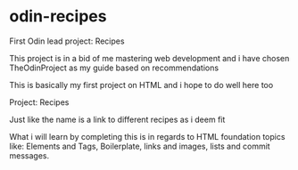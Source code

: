 # odin-recipes

First Odin lead project: Recipes

This project is in a bid of me mastering web development and i have chosen
TheOdinProject as my guide based on recommendations

This is basically my first project on HTML and i hope to do well here too

Project: Recipes

Just like the name is a link to different recipes as i deem fit

What i will learn by completing this is in regards to HTML foundation topics like:
Elements and Tags, Boilerplate, links and images, lists and commit messages.
